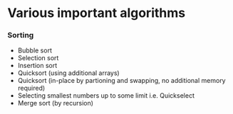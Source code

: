 # Various important algorithms
### Sorting
* Bubble sort
* Selection sort
* Insertion sort
* Quicksort (using additional arrays)
* Quicksort (in-place by partioning and swapping, no additional memory required)
* Selecting smallest numbers up to some limit i.e. Quickselect
* Merge sort (by recursion)
